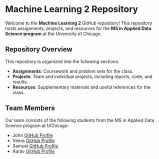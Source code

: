 # Machine Learning 2 Repository

Welcome to the **Machine Learning 2** GitHub repository! This repository hosts assignments, projects, and resources for the **MS in Applied Data Science program** at the University of Chicago.

## Repository Overview

This repository is organized into the following sections:

- **Assignments**: Coursework and problem sets for the class.
- **Projects**: Team and individual projects, including reports, code, and results.
- **Resources**: Supplementary materials and useful references for the class.

## Team Members

Our team consists of the following students from the MS in Applied Data Science program at UChicago:

- John [GitHub Profile](https://github.com/johnmelel)
- Veera [GitHub Profile](https://github.com/Vanand05)
- Samuel [GitHub Profile](https://github.com/sammtzk)
- Aarav [GitHub Profile](https://github.com/adewan12)
